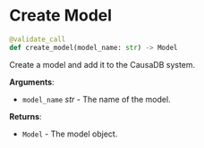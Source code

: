 # Create Model

```python
@validate_call
def create_model(model_name: str) -> Model
```

Create a model and add it to the CausaDB system.

**Arguments**:

- `model_name` _str_ - The name of the model.
  

**Returns**:

- `Model` - The model object.

<a id="causadb.CausaDB.add_data"></a>

